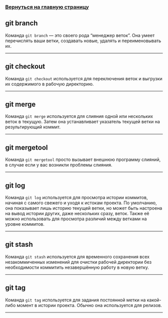 ### [Вернуться на главную страницу](readme.md)

## git branch

Команда `git branch` — это своего рода “менеджер веток”. Она умеет перечислять ваши ветки, создавать новые, удалять и переименовывать их.

___

## git checkout

Команда `git checkout` используется для переключения веток и выгрузки их содержимого в рабочую директорию.

___

## git merge

Команда `git merge` используется для слияния одной или нескольких веток в текущую. Затем она устанавливает указатель текущей ветки на результирующий коммит.

___

## git mergetool

Команда `git mergetool` просто вызывает внешнюю программу слияний, в случае если у вас возникли проблемы слияния.

___

## git log

Команда `git log` используется для просмотра истории коммитов, начиная с самого свежего и уходя к истокам проекта. По умолчанию, она показывает лишь историю текущей ветки, но может быть настроена на вывод истории других, даже нескольких сразу, веток. Также её можно использовать для просмотра различий между ветками на уровне коммитов.

___

## git stash

Команда `git stash` используется для временного сохранения всех незакоммиченных изменений для очистки рабочей директории без необходимости коммитить незавершённую работу в новую ветку.

___

## git tag

Команда `git tag` используется для задания постоянной метки на какой-либо момент в истории проекта. Обычно она используется для релизов.

___

